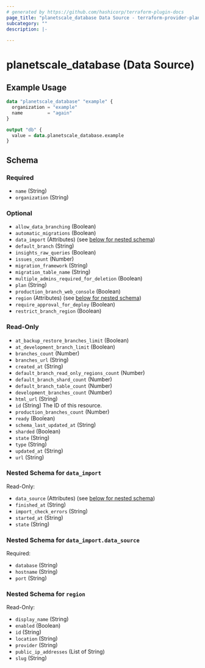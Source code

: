```yaml
---
# generated by https://github.com/hashicorp/terraform-plugin-docs
page_title: "planetscale_database Data Source - terraform-provider-planetscale"
subcategory: ""
description: |-
  
---
```


# planetscale_database (Data Source)



## Example Usage

```terraform
data "planetscale_database" "example" {
  organization = "example"
  name         = "again"
}

output "db" {
  value = data.planetscale_database.example
}
```

<!-- schema generated by tfplugindocs -->
## Schema

### Required

- `name` (String)
- `organization` (String)

### Optional

- `allow_data_branching` (Boolean)
- `automatic_migrations` (Boolean)
- `data_import` (Attributes) (see [below for nested schema](#nestedatt--data_import))
- `default_branch` (String)
- `insights_raw_queries` (Boolean)
- `issues_count` (Number)
- `migration_framework` (String)
- `migration_table_name` (String)
- `multiple_admins_required_for_deletion` (Boolean)
- `plan` (String)
- `production_branch_web_console` (Boolean)
- `region` (Attributes) (see [below for nested schema](#nestedatt--region))
- `require_approval_for_deploy` (Boolean)
- `restrict_branch_region` (Boolean)

### Read-Only

- `at_backup_restore_branches_limit` (Boolean)
- `at_development_branch_limit` (Boolean)
- `branches_count` (Number)
- `branches_url` (String)
- `created_at` (String)
- `default_branch_read_only_regions_count` (Number)
- `default_branch_shard_count` (Number)
- `default_branch_table_count` (Number)
- `development_branches_count` (Number)
- `html_url` (String)
- `id` (String) The ID of this resource.
- `production_branches_count` (Number)
- `ready` (Boolean)
- `schema_last_updated_at` (String)
- `sharded` (Boolean)
- `state` (String)
- `type` (String)
- `updated_at` (String)
- `url` (String)

<a id="nestedatt--data_import"></a>
### Nested Schema for `data_import`

Read-Only:

- `data_source` (Attributes) (see [below for nested schema](#nestedatt--data_import--data_source))
- `finished_at` (String)
- `import_check_errors` (String)
- `started_at` (String)
- `state` (String)

<a id="nestedatt--data_import--data_source"></a>
### Nested Schema for `data_import.data_source`

Required:

- `database` (String)
- `hostname` (String)
- `port` (String)



<a id="nestedatt--region"></a>
### Nested Schema for `region`

Read-Only:

- `display_name` (String)
- `enabled` (Boolean)
- `id` (String)
- `location` (String)
- `provider` (String)
- `public_ip_addresses` (List of String)
- `slug` (String)
